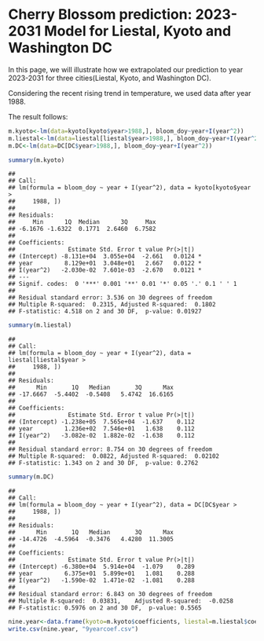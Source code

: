 Cherry Blossom prediction: 2023-2031 Model for Liestal, Kyoto and
Washington DC
================

<!--   rmarkdown::github_document
    code_folding: hide
    code_download: true -->

In this page, we will illustrate how we extrapolated our prediction to
year 2023-2031 for three cities(Liestal, Kyoto, and Washington DC).

Considering the recent rising trend in temperature, we used data after
year 1988.

The result follows:

``` r
m.kyoto<-lm(data=kyoto[kyoto$year>1988,], bloom_doy~year+I(year^2))
m.liestal<-lm(data=liestal[liestal$year>1988,], bloom_doy~year+I(year^2))
m.DC<-lm(data=DC[DC$year>1988,], bloom_doy~year+I(year^2))

summary(m.kyoto)
```

    ## 
    ## Call:
    ## lm(formula = bloom_doy ~ year + I(year^2), data = kyoto[kyoto$year > 
    ##     1988, ])
    ## 
    ## Residuals:
    ##     Min      1Q  Median      3Q     Max 
    ## -6.1676 -1.6322  0.1771  2.6460  6.7582 
    ## 
    ## Coefficients:
    ##               Estimate Std. Error t value Pr(>|t|)  
    ## (Intercept) -8.131e+04  3.055e+04  -2.661   0.0124 *
    ## year         8.129e+01  3.048e+01   2.667   0.0122 *
    ## I(year^2)   -2.030e-02  7.601e-03  -2.670   0.0121 *
    ## ---
    ## Signif. codes:  0 '***' 0.001 '**' 0.01 '*' 0.05 '.' 0.1 ' ' 1
    ## 
    ## Residual standard error: 3.536 on 30 degrees of freedom
    ## Multiple R-squared:  0.2315, Adjusted R-squared:  0.1802 
    ## F-statistic: 4.518 on 2 and 30 DF,  p-value: 0.01927

``` r
summary(m.liestal)
```

    ## 
    ## Call:
    ## lm(formula = bloom_doy ~ year + I(year^2), data = liestal[liestal$year > 
    ##     1988, ])
    ## 
    ## Residuals:
    ##      Min       1Q   Median       3Q      Max 
    ## -17.6667  -5.4402  -0.5408   5.4742  16.6165 
    ## 
    ## Coefficients:
    ##               Estimate Std. Error t value Pr(>|t|)
    ## (Intercept) -1.238e+05  7.565e+04  -1.637    0.112
    ## year         1.236e+02  7.546e+01   1.638    0.112
    ## I(year^2)   -3.082e-02  1.882e-02  -1.638    0.112
    ## 
    ## Residual standard error: 8.754 on 30 degrees of freedom
    ## Multiple R-squared:  0.0822, Adjusted R-squared:  0.02102 
    ## F-statistic: 1.343 on 2 and 30 DF,  p-value: 0.2762

``` r
summary(m.DC)
```

    ## 
    ## Call:
    ## lm(formula = bloom_doy ~ year + I(year^2), data = DC[DC$year > 
    ##     1988, ])
    ## 
    ## Residuals:
    ##      Min       1Q   Median       3Q      Max 
    ## -14.4726  -4.5964  -0.3476   4.4280  11.3005 
    ## 
    ## Coefficients:
    ##               Estimate Std. Error t value Pr(>|t|)
    ## (Intercept) -6.380e+04  5.914e+04  -1.079    0.289
    ## year         6.375e+01  5.899e+01   1.081    0.288
    ## I(year^2)   -1.590e-02  1.471e-02  -1.081    0.288
    ## 
    ## Residual standard error: 6.843 on 30 degrees of freedom
    ## Multiple R-squared:  0.03831,    Adjusted R-squared:  -0.0258 
    ## F-statistic: 0.5976 on 2 and 30 DF,  p-value: 0.5565

``` r
nine.year<-data.frame(kyoto=m.kyoto$coefficients, liestal=m.liestal$coefficients, DC=m.DC$coefficients)
write.csv(nine.year, "9yearcoef.csv")
```
